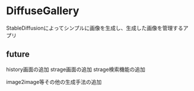 # DiffuseGallery
StableDiffusionによってシンプルに画像を生成し、生成した画像を管理するアプリ

## future
history画面の追加
strage画面の追加
strage検索機能の追加

image2image等その他の生成手法の追加

